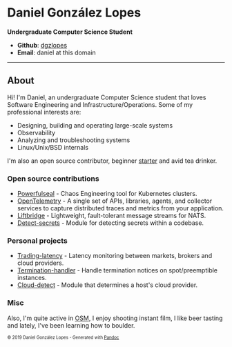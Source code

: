 # Daniel González Lopes

**Undergraduate Computer Science Student**

- **Github**: [dgzlopes](https://github.com/dgzlopes) 
- **Email**: daniel at this domain

*******

## About
Hi! I'm Daniel, an undergraduate Computer Science student that loves Software Engineering and Infrastructure/Operations. Some of my professional interests are:

- Designing, building and operating large-scale systems
- Observability
- Analyzing and troubleshooting systems
- Linux/Unix/BSD internals

I'm also an open source contributor, beginner [starter](https://outline.com/RTSGku) and avid tea drinker.


### Open source contributions

- [Powerfulseal](https://github.com/bloomberg/powerfulseal) - Chaos Engineering tool for Kubernetes clusters.
- [OpenTelemetry](https://github.com/open-telemetry) - A single set of APIs, libraries, agents, and collector services to capture distributed traces and metrics from your application.
- [Liftbridge](https://github.com/liftbridge-io) - Lightweight, fault-tolerant message streams for NATS.
- [Detect-secrets](https://github.com/Yelp/detect-secrets) - Module for detecting secrets within a codebase.


### Personal projects
- [Trading-latency](https://dev.trading-latency.com/) - Latency monitoring between markets, brokers and cloud providers.
- [Termination-handler](https://github.com/dgzlopes/termination-handler) - Handle termination notices on spot/preemptible instances.
- [Cloud-detect](https://github.com/dgzlopes/cloud-detect) - Module that determines a host's cloud provider.

### Misc
Also, I'm quite active in [OSM](https://www.openstreetmap.org/), I enjoy shooting instant film, I like beer tasting and lately, I've been learning how to boulder.

<sub><sup>© 2019 Daniel González Lopes - Generated with [Pandoc](https://pandoc.org/)</sup></sub>
